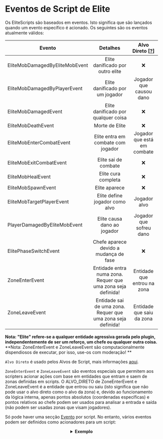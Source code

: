 # Eventos de Script de Elite

Os EliteScripts são baseados em eventos. Isto significa que são lançados quando um evento específico é acionado. Os
seguintes são os eventos atualmente válidos:

| Evento                         |                           Detalhes                           | Alvo Direto [[?]($language$/elitemobs/elitescript_targets.md)] |
|--------------------------------|:------------------------------------------------------------:|:--------------------------------------------------------------:|
| EliteMobDamagedByEliteMobEvent |               Elite danificado por outro elite               |                               ❌                                |
| EliteMobDamagedByPlayerEvent   |               Elite danificado por um jogador                |                    Jogador que causou dano                     |
| EliteMobDamagedEvent           |             Elite danificado por qualquer coisa              |                               ❌                                |
| EliteMobDeathEvent             |                        Morte de Elite                        |                               ❌                                |
| EliteMobEnterCombatEvent       |              Elite entra em combate com jogador              |                  Jogador que está em combate                   |
| EliteMobExitCombatEvent        |                     Elite sai de combate                     |                               ❌                                |
| EliteMobHealEvent              |                     Elite cura completa                      |                               ❌                                |
| EliteMobSpawnEvent             |                        Elite aparece                         |                               ❌                                |
| EliteMobTargetPlayerEvent      |                Elite define jogador como alvo                |                          Jogador alvo                          |
| PlayerDamagedByEliteMobEvent   |                 Elite causa dano ao jogador                  |                    Jogador que sofreu dano                     |
| ElitePhaseSwitchEvent          |            Chefe aparece devido a mudança de fase            |                               ❌                                |
| ZoneEnterEvent                 | Entidade entra numa zona. Requer que uma zona seja definida! |                  Entidade que entrou na zona                   |
| ZoneLeaveEvent                 | Entidade sai de uma zona. Requer que uma zona seja definida! |                   Entidade que saiu da zona                    |

**Nota: "Elite" refere-se a qualquer entidade agressiva gerada pelo plugin, independentemente de ser um reforço, um chefe ou qualquer outra coisa.**
**Nota: ZoneEnterEvent e ZoneLeaveEvent são computacionalmente dispendiosos de executar, por isso, use-os com moderação!
**

`Alvo Direto` é usado pelos Alvos de Script, mais informações [aqui]($language$/elitemobs/elitescript_targets.md).

`ZoneEnterEvent` e `ZoneLeaveEvent` são eventos especiais que permitem aos scripters acionar ações com base em entidades
que entram e saem de zonas definidas em scripts. O ALVO_DIRETO de ZoneEnterEvent e ZoneLeaveEvent é a entidade que
entrou ou saiu (isto significa que não pode usar o alvo direto como o alvo da zona) e, devido ao funcionamento da lógica
interna, apenas pontos absolutos (coordenadas específicas) e pontos relativos ao chefe podem ser usados para analisar a
entrada e saída (não podem ser usadas zonas que visam jogadores).

Só pode haver uma secção [Evento]($language$/elitemobs/elitescript_events.md) por script. No entanto, vários eventos
podem ser definidos como acionadores para um script:

<div align="center">

<details> 

<summary><b>Exemplo</b></summary>

<div align="left">

```yaml
eliteScript:
  Exemplo:
    Eventos:
    - EliteMobDamagedByPlayerEvent
    - EliteMobTargetPlayerEvent
    Ações:
    - ação: EMPURRAR
      Alvo:
        tipoAlvo: AUTO
      vValor: 0,.3,0
    TemposDeRecarga:
      local: 60
      global: 20
```

Este script faria o elite saltar quando fosse atingido por um jogador ou ao definir um jogador como alvo.

</div>

</details>

</div>
